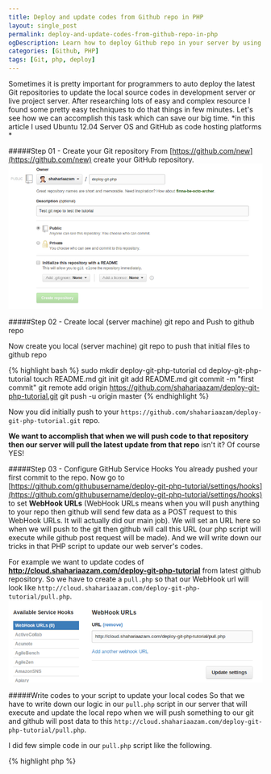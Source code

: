```yaml
---
title: Deploy and update codes from Github repo in PHP
layout: single_post
permalink: deploy-and-update-codes-from-github-repo-in-php
ogDescription: Learn how to deploy Github repo in your server by using your simple PHP script and Github Service Hooks. Easy and most important things for PHP programmers.
categories: [Github, PHP]
tags: [Git, php, deploy]
---
```


Sometimes it is pretty important for programmers to auto deploy the latest Git repositories to update the local source codes in development server or live project server. After researching lots of easy and complex resource I found some pretty easy techniques to do that things in few minutes. Let's see how we can accomplish this task which can save our big time.
	*in this article I used Ubuntu 12.04 Server OS and GitHub as code hosting platforms *

#####Step 01 - Create your Git repository
From [https://github.com/new](https://github.com/new) create your GitHub repository.
![Create public git in GitHub](/assets/img/public/create-public-git-in-github.png)

#####Step 02 - Create local (server machine) git repo and Push to github repo

Now create you local (server machine) git repo to push that initial files to github repo

{% highlight bash %}
sudo mkdir deploy-git-php-tutorial
cd deploy-git-php-tutorial
touch README.md
git init
git add README.md
git commit -m "first commit"
git remote add origin https://github.com/shahariaazam/deploy-git-php-tutorial.git
git push -u origin master
{% endhighlight %}

Now you did initially push to your `https://github.com/shahariaazam/deploy-git-php-tutorial.git` repo.

**We want to accomplish that when we will push code to that repository then our server will pull the latest update from that repo** isn't it? Of course YES!

#####Step 03 - Configure GitHub Service Hooks
You already pushed your first commit to the repo. Now go to [https://github.com/githubusername/deploy-git-php-tutorial/settings/hooks](https://github.com/githubusername/deploy-git-php-tutorial/settings/hooks) to set **WebHook URLs** (WebHook URLs means when you will push anything to your repo then github will send few data as a POST request to this WebHook URLs. It will actually did our main job). We will set an URL here so when we will push to the git then github will call this URL (our php script will execute while github post request will be made). And we will write down our tricks in that PHP script to update our web server's codes.

For example we want to update codes of **http://cloud.shahariaazam.com/deploy-git-php-tutorial** from latest github repository. So we have to create a `pull.php` so that our WebHook url will look like `http://cloud.shahariaazam.com/deploy-git-php-tutorial/pull.php`.
![Add Service hook url in Github](/assets/img/public/add-github-service-hooks.png)

#####Write codes to your script to update your local codes
So that we have to write down our logic in our `pull.php` script in our server that will execute and update the local repo when we will push something to our git and github will post data to this `http://cloud.shahariaazam.com/deploy-git-php-tutorial/pull.php`.

I did few simple code in our `pull.php` script like the following.

{% highlight php %}
<?php
// write few logic to make strong security
exec('git pull');
{% endhighlight %}

You can think that I am gonna crazy because of direct use of `exec()` function. But believe me you can make few strong security to make it more secured to run this command. You can check whether it is coming from github or not or restricted it with few secret key or anything whatever you can find out by browsing your brain. lol.  I just made it to test myself with simple techniques. I didn't yet use it for any of my real-life project. But I will surely do few security checkup before executing this `exec()` function. Please don't tell me *fool* &#58;P.

#####Check the result
Now all done! Now you need to test the result by yourself. To see the result you have to push something to your git. And when you will push something to your git by using `git push` command then GitHub will trigger your previously mentioned WebHook URL and your script will run the `git pull` command and your local repository will be updated.

Now make a new file like `test.php` with any sample code to test.
{% highlight php %}
#create a file test.php and write something like echo 'hello world' in that file and push to github
sudo vim test.php
git add test.php
git commit -m "test commit"
git push -u origin master
{% endhighlight %}

Now you have pushed something to your git from your local PC. Now just from your browser go to `http://yourserverurl.com/test.php` in this case I used `http://cloud.shahariaazam.com/deploy-git-php-tutorial/test.php` then you will see that your latest push'ed code has been update to your remote working server and `test.php` is outputting *hello world*. 

	The whole process will be done automatically each time when you will push something to your repo. 

Now you can work from anywhere (your personal machine, server machine) to push to that repo by `https://github.com/shahariaazam/deploy-git-php-tutorial.git` command and after changing something whenever you will push your server repo will be updated.

Write your comments in this article if you have any question, suggestions. Happy coding!